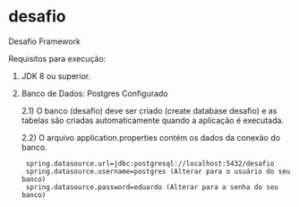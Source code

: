 # desafio
Desafio Framework

Requisitos para execução:

1) JDK 8 ou superior.

2) Banco de Dados: Postgres Configurado

    2.1) O banco (desafio) deve ser criado (create database desafio) e as tabelas são criadas automaticamente quando a aplicação é executada.
 
    2.2) O arquivo application.properties contém os dados da conexão do banco.
  
        spring.datasource.url=jdbc:postgresql://localhost:5432/desafio
        spring.datasource.username=postgres (Alterar para o usuário do seu banco)    
        spring.datasource.password=eduardo (Alterar para a senha do seu banco)    
